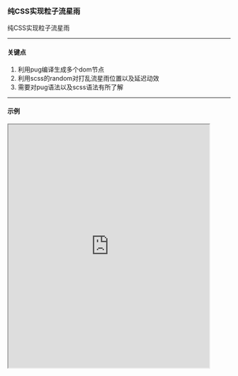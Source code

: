 ### 纯CSS实现粒子流星雨

纯CSS实现粒子流星雨

---

#### 关键点
1. 利用pug编译生成多个dom节点
2. 利用scss的random对打乱流星雨位置以及延迟动效
3. 需要对pug语法以及scss语法有所了解

---

#### 示例
<iframe width="90%" height="550" allowfullscreen="allowfullscreen" src="https://codepen.io/superwtt/embed/NWrPQKV?height=450&theme-id=default&default-tab=result"></iframe>